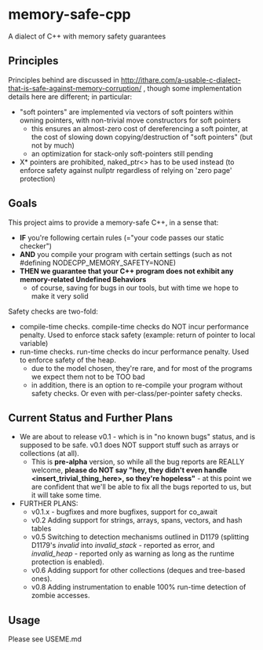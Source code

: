 # memory-safe-cpp
A dialect of C++ with memory safety guarantees

## Principles 

Principles behind are discussed in http://ithare.com/a-usable-c-dialect-that-is-safe-against-memory-corruption/ , 
though some implementation details here are different; in particular:
* "soft pointers" are implemented via vectors of soft pointers within owning pointers, with non-trivial move constructors for soft pointers
  * this ensures an almost-zero cost of dereferencing a soft pointer, at the cost of slowing down copying/destruction of "soft pointers" (but not by much)
  * an optimization for stack-only soft-pointers still pending 
* X* pointers are prohibited, naked_ptr<> has to be used instead (to enforce safety against nullptr regardless of relying on 'zero page' protection)

## Goals

This project aims to provide a memory-safe C++, in a sense that:
* **IF** you're following certain rules (="your code passes our static checker")
* **AND** you compile your program with certain settings (such as not #defining NODECPP_MEMORY_SAFETY=NONE)
* **THEN we guarantee that your C++ program does not exhibit any memory-related Undefined Behaviors**
  * of course, saving for bugs in our tools, but with time we hope to make it very solid

Safety checks are two-fold:
* compile-time checks. compile-time checks do NOT incur performance penalty. Used to enforce stack safety (example: return of pointer to local variable)
* run-time checks. run-time checks do incur performance penalty. Used to enforce safety of the heap. 
  * due to the model chosen, they're rare, and for most of the programs we expect them not to be TOO bad
  * in addition, there is an option to re-compile your program without safety checks. Or even with per-class/per-pointer safety checks.

## Current Status and Further Plans

* We are about to release v0.1 - which is in "no known bugs" status, and is supposed to be safe. v0.1 does NOT support stuff such as arrays or collections (at all).
  * This is **pre-alpha** version, so while all the bug reports are REALLY welcome, **please do NOT say "hey, they didn't even handle <insert_trivial_thing_here>, so they're hopeless"** - at this point we are confident that we'll be able to fix all the bugs reported to us, but it will take some time. 
* FURTHER PLANS: 
  * v0.1.x - bugfixes and more bugfixes, support for co_await
  * v0.2 Adding support for strings, arrays, spans, vectors, and hash tables
  * v0.5 Switching to detection mechanisms outlined in D1179 (splitting D1179's _invalid_ into _invalid_stack_ - reported as error, and _invalid_heap_ - reported only as warning as long as the runtime protection is enabled).
  * v0.6 Adding support for other collections (deques and tree-based ones).
  * v0.8 Adding instrumentation to enable 100% run-time detection of zombie accesses. 
  
## Usage

Please see USEME.md
  

